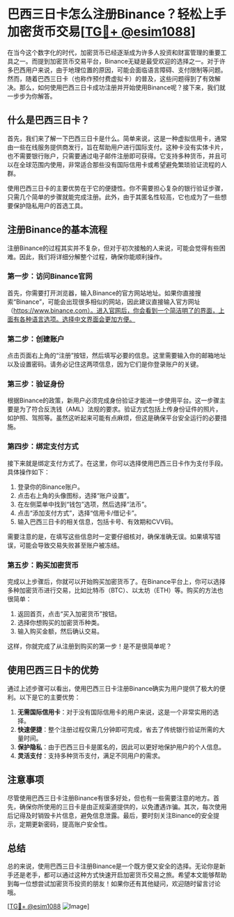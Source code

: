 # 巴西三日卡怎么注册Binance？轻松上手加密货币交易[[TG💪+ @esim1088](https://t.me/s/esim1088)]

在当今这个数字化的时代，加密货币已经逐渐成为许多人投资和财富管理的重要工具之一。而提到加密货币交易平台，Binance无疑是最受欢迎的选择之一。对于许多巴西用户来说，由于地理位置的原因，可能会面临语言障碍、支付限制等问题。然而，随着巴西三日卡（也称作预付费虚拟卡）的普及，这些问题得到了有效解决。那么，如何使用巴西三日卡成功注册并开始使用Binance呢？接下来，我们就一步步为你解答。

## 什么是巴西三日卡？

首先，我们来了解一下巴西三日卡是什么。简单来说，这是一种虚拟信用卡，通常由一些在线服务提供商发行，旨在帮助用户进行国际支付。这种卡没有实体卡片，也不需要银行账户，只需要通过电子邮件注册即可获得。它支持多种货币，并且可以在全球范围内使用，非常适合那些没有国际信用卡或希望避免繁琐验证流程的人群。

使用巴西三日卡的主要优势在于它的便捷性。你不需要担心复杂的银行验证步骤，只需几个简单的步骤就能完成注册。此外，由于其匿名性较高，它也成为了一些想要保护隐私用户的首选工具。

## 注册Binance的基本流程

注册Binance的过程其实并不复杂，但对于初次接触的人来说，可能会觉得有些困难。因此，我们将详细分解整个过程，确保你能顺利操作。

### 第一步：访问Binance官网

首先，你需要打开浏览器，输入Binance的官方网站地址。如果你直接搜索“Binance”，可能会出现很多相似的网站，因此建议直接输入官方网址（https://www.binance.com）。进入官网后，你会看到一个简洁明了的界面，上面有各种语言选项。选择中文界面会更加方便。

### 第二步：创建账户

点击页面右上角的“注册”按钮，然后填写必要的信息。这里需要输入你的邮箱地址以及设置密码。请务必记住这两项信息，因为它们是你登录账户的关键。

### 第三步：验证身份

根据Binance的政策，新用户必须完成身份验证才能进一步使用平台。这一步骤主要是为了符合反洗钱（AML）法规的要求。验证方式包括上传身份证件的照片，如护照、驾照等。虽然这听起来可能有点麻烦，但这是确保平台安全运行的必要措施。

### 第四步：绑定支付方式

接下来就是绑定支付方式了。在这里，你可以选择使用巴西三日卡作为支付手段。具体操作如下：

1. 登录你的Binance账户。
2. 点击右上角的头像图标，选择“账户设置”。
3. 在左侧菜单中找到“钱包”选项，然后选择“法币”。
4. 点击“添加支付方式”，选择“信用卡/借记卡”。
5. 输入巴西三日卡的相关信息，包括卡号、有效期和CVV码。

需要注意的是，在填写这些信息时一定要仔细核对，确保准确无误。如果填写错误，可能会导致交易失败甚至账户被冻结。

### 第五步：购买加密货币

完成以上步骤后，你就可以开始购买加密货币了。在Binance平台上，你可以选择多种加密货币进行交易，比如比特币（BTC）、以太坊（ETH）等。购买的方法也很简单：

1. 返回首页，点击“买入加密货币”按钮。
2. 选择你想购买的加密货币种类。
3. 输入购买金额，然后确认交易。

这样，你就完成了从注册到购买的第一步！是不是很简单呢？

## 使用巴西三日卡的优势

通过上述步骤可以看出，使用巴西三日卡注册Binance确实为用户提供了极大的便利。以下是它的主要优势：

1. **无需国际信用卡**：对于没有国际信用卡的用户来说，这是一个非常实用的选择。
2. **快速便捷**：整个注册过程仅需几分钟即可完成，省去了传统银行验证所需的大量时间。
3. **保护隐私**：由于巴西三日卡是匿名的，因此可以更好地保护用户的个人信息。
4. **灵活支付**：支持多种货币支付，满足不同用户的需求。

## 注意事项

尽管使用巴西三日卡注册Binance有很多好处，但也有一些需要注意的地方。首先，确保你所使用的三日卡是由正规渠道提供的，以免遭遇诈骗。其次，每次使用后记得及时销毁卡片信息，避免信息泄露。最后，要时刻关注Binance的安全提示，定期更新密码，提高账户安全性。

## 总结

总的来说，使用巴西三日卡注册Binance是一个既方便又安全的选择。无论你是新手还是老手，都可以通过这种方式快速开启加密货币交易之旅。希望本文能够帮助到每一位想尝试加密货币投资的朋友！如果你还有其他疑问，欢迎随时留言讨论哦。

[[TG💪+ @esim1088](https://t.me/s/esim1088) ![Image](https://i.postimg.cc/4NQfJmqS/Snipaste-2025-05-13-00-14-12.png)]